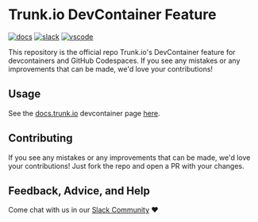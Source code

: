 # Trunk.io DevContainer Feature

[![docs](https://img.shields.io/badge/-docs-darkgreen?logo=readthedocs&logoColor=ffffff)][docs]
[![slack](https://img.shields.io/badge/-slack-611f69?logo=slack)][slack]
[![vscode](https://img.shields.io/visual-studio-marketplace/i/trunk.io?color=0078d7&label=vscode&logo=visualstudiocode)][vscode]

This repository is the official repo Trunk.io's DevContainer feature for devcontainers and GitHub
Codespaces. If you see any mistakes or any improvements that can be made, we'd love your
contributions!

## Usage

See the [docs.trunk.io](https://docs.trunk.io/) devcontainer page
[here](https://docs.trunk.io/code-quality/ide-integration/github-codespaces).

## Contributing

If you see any mistakes or any improvements that can be made, we'd love your contributions! Just
fork the repo and open a PR with your changes.

## Feedback, Advice, and Help

Come chat with us in our [Slack Community][slack] ❤️

[slack]: https://slack.trunk.io
[docs]: https://docs.trunk.io
[vscode]: https://marketplace.visualstudio.com/items?itemName=Trunk.io
